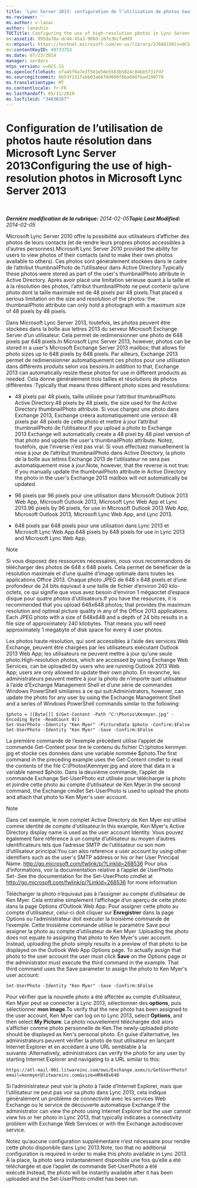 ```yaml
---
title: 'Lync Server 2013: configuration de l’utilisation de photos haute résolution'
ms.reviewer: ''
ms.author: v-lanac
author: lanachin
TOCTitle: Configuring the use of high-resolution photos in Lync Server 2013
ms:assetid: 995da78a-dc44-45a3-908d-16fe36cfa0d9
ms:mtpsurl: https://technet.microsoft.com/en-us/library/JJ688150(v=OCS.15)
ms:contentKeyID: 49733753
ms.date: 07/23/2014
manager: serdars
mtps_version: v=OCS.15
ms.openlocfilehash: efa45f6a7e3f561e56e5563b5024c84bb5731fd7
ms.sourcegitcommit: bb53f131fabb03a66f0d000f8ba668fbad190778
ms.translationtype: MT
ms.contentlocale: fr-FR
ms.lasthandoff: 05/11/2019
ms.locfileid: "34838167"
---
```

<div data-xmlns="http://www.w3.org/1999/xhtml">

<div class="topic" data-xmlns="http://www.w3.org/1999/xhtml" data-msxsl="urn:schemas-microsoft-com:xslt" data-cs="http://msdn.microsoft.com/en-us/">

<div data-asp="http://msdn2.microsoft.com/asp">

# <a name="configuring-the-use-of-high-resolution-photos-in-microsoft-lync-server-2013"></a><span data-ttu-id="fccd7-102">Configuration de l’utilisation de photos haute résolution dans Microsoft Lync Server 2013</span><span class="sxs-lookup"><span data-stu-id="fccd7-102">Configuring the use of high-resolution photos in Microsoft Lync Server 2013</span></span>

</div>

<div id="mainSection">

<div id="mainBody">

<span> </span>

<span data-ttu-id="fccd7-103">_**Dernière modification de la rubrique:** 2014-02-05_</span><span class="sxs-lookup"><span data-stu-id="fccd7-103">_**Topic Last Modified:** 2014-02-05_</span></span>

<span data-ttu-id="fccd7-104">Microsoft Lync Server 2010 offre la possibilité aux utilisateurs d’afficher des photos de leurs contacts (et de rendre leurs propres photos accessibles à d’autres personnes).</span><span class="sxs-lookup"><span data-stu-id="fccd7-104">Microsoft Lync Server 2010 provided the ability for users to view photos of their contacts (and to make their own photos available to others).</span></span> <span data-ttu-id="fccd7-105">Ces photos sont généralement stockées dans le cadre de l’attribut thumbnailPhoto de l’utilisateur dans Active Directory.</span><span class="sxs-lookup"><span data-stu-id="fccd7-105">Typically these photos were stored as part of the user's thumbnailPhoto attribute in Active Directory.</span></span> <span data-ttu-id="fccd7-106">Après avoir placé une limitation sérieuse quant à la taille et à la résolution des photos, l’attribut thumbnailPhoto ne peut contenir qu’une photo dont la taille maximale est de 48 pixels par 48 pixels.</span><span class="sxs-lookup"><span data-stu-id="fccd7-106">That placed a serious limitation on the size and resolution of the photos: the thumbnailPhoto attribute can only hold a photograph with a maximum size of 48 pixels by 48 pixels.</span></span>

<span data-ttu-id="fccd7-107">Dans Microsoft Lync Server 2013, toutefois, les photos peuvent être stockées dans la boîte aux lettres 2013 du serveur Microsoft Exchange Server d’un utilisateur. Cela permet de redimensionner une photo de 648 pixels par 648 pixels.</span><span class="sxs-lookup"><span data-stu-id="fccd7-107">In Microsoft Lync Server 2013, however, photos can be stored in a user's Microsoft Exchange Server 2013 mailbox; that allows for photo sizes up to 648 pixels by 648 pixels.</span></span> <span data-ttu-id="fccd7-108">Par ailleurs, Exchange 2013 permet de redimensionner automatiquement ces photos pour une utilisation dans différents produits selon vos besoins.</span><span class="sxs-lookup"><span data-stu-id="fccd7-108">In addition to that, Exchange 2013 can automatically resize these photos for use in different products as needed.</span></span> <span data-ttu-id="fccd7-109">Cela donne généralement trois tailles et résolutions de photos différentes :</span><span class="sxs-lookup"><span data-stu-id="fccd7-109">Typically that means three different photo sizes and resolutions:</span></span>

  - <span data-ttu-id="fccd7-110">48 pixels par 48 pixels, taille utilisée pour l’attribut thumbnailPhoto Active Directory.</span><span class="sxs-lookup"><span data-stu-id="fccd7-110">48 pixels by 48 pixels, the size used for the Active Directory thumbnailPhoto attribute.</span></span> <span data-ttu-id="fccd7-111">Si vous chargez une photo dans Exchange 2013, Exchange créera automatiquement une version 48 pixels par 48 pixels de cette photo et mettre à jour l’attribut thumbnailPhoto de l’utilisateur.</span><span class="sxs-lookup"><span data-stu-id="fccd7-111">If you upload a photo to Exchange 2013 Exchange will automatically create a 48 pixel by 48 pixel version of that photo and update the user's thumbnailPhoto attribute.</span></span> <span data-ttu-id="fccd7-112">Notez, toutefois, que l’inverse n’est pas vrai: Si vous effectuez manuellement la mise à jour de l’attribut thumbnailPhoto dans Active Directory, la photo de la boîte aux lettres Exchange 2013 de l’utilisateur ne sera pas automatiquement mise à jour.</span><span class="sxs-lookup"><span data-stu-id="fccd7-112">Note, however, that the reverse is not true: if you manually update the thumbnailPhoto attribute in Active Directory the photo in the user's Exchange 2013 mailbox will not automatically be updated.</span></span>

  - <span data-ttu-id="fccd7-113">96 pixels par 96 pixels pour une utilisation dans Microsoft Outlook 2013 Web App, Microsoft Outlook 2013, Microsoft Lync Web App et Lync 2013.</span><span class="sxs-lookup"><span data-stu-id="fccd7-113">96 pixels by 96 pixels, for use in Microsoft Outlook 2013 Web App, Microsoft Outlook 2013, Microsoft Lync Web App, and Lync 2013.</span></span>

  - <span data-ttu-id="fccd7-114">648 pixels par 648 pixels pour une utilisation dans Lync 2013 et Microsoft Lync Web App.</span><span class="sxs-lookup"><span data-stu-id="fccd7-114">648 pixels by 648 pixels for use in Lync 2013 and Microsoft Lync Web App.</span></span>

<div>


> [!NOTE]  
> <span data-ttu-id="fccd7-p104">Si vous disposez des ressources nécessaires, nous vous recommandons de télécharger des photos de 648 x 648 pixels. Cela permet de bénéficier de la résolution maximale et d’une qualité d’image optimale dans toutes les applications Office 2013. Chaque photo JPEG de 648 x 648 pixels et d’une profondeur de 24 bits équivaut à une taille de fichier d’environ 240 kilo-octets, ce qui signifie que vous avez besoin d’environ 1 mégaoctet d’espace disque pour quatre photos d’utilisateurs.</span><span class="sxs-lookup"><span data-stu-id="fccd7-p104">If you have the resources, it is recommended that you upload 648x648 photos; that provides the maximum resolution and optimal picture quality in any of the Office 2013 applications. Each JPEG photo with a size of 648x648 and a depth of 24 bits results in a file size of approximately 240 kilobytes. That means you will need approximately 1 megabyte of disk space for every 4 user photos.</span></span>



</div>

<span data-ttu-id="fccd7-118">Les photos haute résolution, qui sont accessibles à l’aide des services Web Exchange, peuvent être chargées par les utilisateurs exécutant Outlook 2013 Web App; les utilisateurs ne peuvent mettre à jour qu’une seule photo.</span><span class="sxs-lookup"><span data-stu-id="fccd7-118">High-resolution photos, which are accessed by using Exchange Web Services, can be uploaded by users who are running Outlook 2013 Web App; users are only allowed to update their own photo.</span></span> <span data-ttu-id="fccd7-119">En revanche, les administrateurs peuvent mettre à jour la photo de n’importe quel utilisateur à l’aide d’Exchange Management Shell et d’une série de commandes Windows PowerShell similaires à ce qui suit:</span><span class="sxs-lookup"><span data-stu-id="fccd7-119">Administrators, however, can update the photo for any user by using the Exchange Management Shell and a series of Windows PowerShell commands similar to the following:</span></span>

    $photo = ([Byte[]] $(Get-Content -Path "C:\Photos\Kenmyer.jpg" -Encoding Byte -ReadCount 0))
    Set-UserPhoto -Identity "Ken Myer" -PictureData $photo -Confirm:$False
    Set-UserPhoto -Identity "Ken Myer" -Save -Confirm:$False

<span data-ttu-id="fccd7-120">La première commande de l’exemple précédent utilise l’applet de commande Get-Content pour lire le contenu du fichier C\\:\\photos kenmyer. jpg et stocke ces données dans une variable nommée $photo.</span><span class="sxs-lookup"><span data-stu-id="fccd7-120">The first command in the preceding example uses the Get-Content cmdlet to read the contents of the file C:\\Photos\\Kenmyer.jpg and store that data in a variable named $photo.</span></span> <span data-ttu-id="fccd7-121">Dans la deuxième commande, l’applet de commande Exchange Set-UserPhoto est utilisée pour télécharger la photo et joindre cette photo au compte d’utilisateur de Ken Myer.</span><span class="sxs-lookup"><span data-stu-id="fccd7-121">In the second command, the Exchange cmdlet Set-UserPhoto is used to upload the photo and attach that photo to Ken Myer's user account.</span></span>

<div>


> [!NOTE]  
> <span data-ttu-id="fccd7-122">Dans cet exemple, le nom complet Active Directory de Ken Myer est utilisé comme identité de compte d’utilisateur.</span><span class="sxs-lookup"><span data-stu-id="fccd7-122">In this example, Ken Myer's Active Directory display name is used as the user account Identity.</span></span> <span data-ttu-id="fccd7-123">Vous pouvez également faire référence à un compte d’utilisateur au moyen d’autres identificateurs tels que l’adresse SMTP de l’utilisateur ou son nom d’utilisateur principal.</span><span class="sxs-lookup"><span data-stu-id="fccd7-123">You can also reference a user account by using other identifiers such as the user's SMTP address or his or her User Principal Name.</span></span> <span data-ttu-id="fccd7-124"><A href="http://go.microsoft.com/fwlink/p/?linkid=268536">http://go.microsoft.com/fwlink/p/?LinkId=268536</A> Pour plus d’informations, voir la documentation relative à l’applet de UserPhoto Set-.</span><span class="sxs-lookup"><span data-stu-id="fccd7-124">See the documentation for the Set-UserPhoto cmdlet at <A href="http://go.microsoft.com/fwlink/p/?linkid=268536">http://go.microsoft.com/fwlink/p/?LinkId=268536</A> for more information</span></span>



</div>

<span data-ttu-id="fccd7-p108">Télécharger la photo n’équivaut pas à l’assigner au compte d’utilisateur de Ken Myer. Cela entraîne simplement l’affichage d’un aperçu de cette photo dans la page Options d’Outlook Web App. Pour assigner cette photo au compte d’utilisateur, celui-ci doit cliquer sur **Enregistrer** dans la page Options ou l’administrateur doit exécuter la troisième commande de l’exemple. Cette troisième commande utilise le paramètre Save pour assigner la photo au compte d’utilisateur de Ken Myer :</span><span class="sxs-lookup"><span data-stu-id="fccd7-p108">Uploading the photo does not equate to assigning that photo to Ken Myer's user account. Instead, uploading the photo simply results in a preview of that photo to be displayed on the Outlook Web App Options page. To actually assign that photo to the user account the user must click **Save** on the Options page or the administrator must execute the third command in the example. That third command uses the Save parameter to assign the photo to Ken Myer's user account:</span></span>

    Set-UserPhoto -Identity "Ken Myer" -Save -Confirm:$False

<span data-ttu-id="fccd7-129">Pour vérifier que la nouvelle photo a été affectée au compte d’utilisateur, Ken Myer peut se connecter à Lync 2013, sélectionner des **options**, puis sélectionner **mon image**.</span><span class="sxs-lookup"><span data-stu-id="fccd7-129">To verify that the new photo has been assigned to the user account, Ken Myer can log on to Lync 2013, select **Options**, and then select **My Picture**.</span></span> <span data-ttu-id="fccd7-130">La photo nouvellement téléchargée doit alors s’afficher comme photo personnelle de Ken.</span><span class="sxs-lookup"><span data-stu-id="fccd7-130">The newly-uploaded photo should be displayed as Ken's personal photo.</span></span> <span data-ttu-id="fccd7-131">En guise d’alternative, les administrateurs peuvent vérifier la photo de tout utilisateur en lançant Internet Explorer et en accédant à une URL semblable à la suivante :</span><span class="sxs-lookup"><span data-stu-id="fccd7-131">Alternatively, administrators can verify the photo for any user by starting Internet Explorer and navigating to a URL similar to this:</span></span>

    https://atl-mail-001.litwareinc.com/ews/Exchange.asmx/s/GetUserPhoto?email=kenmyer@litwareinc.com&size=HR648x648

<span data-ttu-id="fccd7-132">Si l’administrateur peut voir la photo à l’aide d’Internet Explorer, mais que l’utilisateur ne peut pas voir sa photo dans Lync 2013, cela indique généralement un problème de connectivité avec les services Web Exchange ou le service de découverte automatique Exchange.</span><span class="sxs-lookup"><span data-stu-id="fccd7-132">If the administrator can view the photo using Internet Explorer but the user cannot view his or her photo in Lync 2013, that typically indicates a connectivity problem with Exchange Web Services or with the Exchange autodiscover service.</span></span>

<span data-ttu-id="fccd7-133">Notez qu’aucune configuration supplémentaire n’est nécessaire pour rendre cette photo disponible dans Lync 2013.</span><span class="sxs-lookup"><span data-stu-id="fccd7-133">Note, too that no additional configuration is required in order to make this photo available in Lync 2013.</span></span> <span data-ttu-id="fccd7-134">À la place, la photo sera instantanément disponible une fois qu’elle a été téléchargée et que l’applet de commande Set-UserPhoto a été exécuté.</span><span class="sxs-lookup"><span data-stu-id="fccd7-134">Instead, the photo will be instantly available after it has been uploaded and the Set-UserPhoto cmdlet has been run.</span></span>

</div>

<span> </span>

</div>

</div>

</div>

